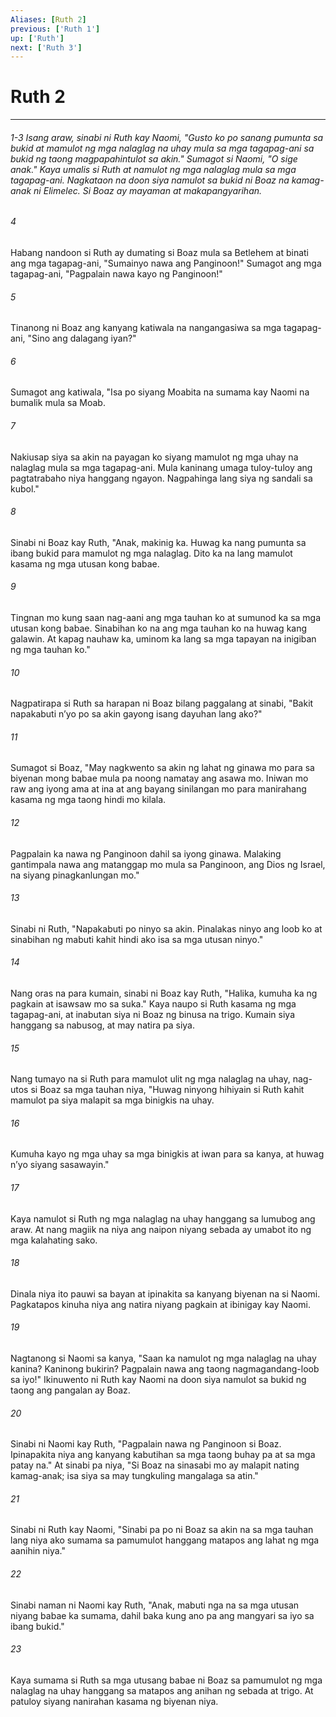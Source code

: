 ```yaml
---
Aliases: [Ruth 2]
previous: ['Ruth 1']
up: ['Ruth']
next: ['Ruth 3']
---
```

# Ruth 2

***
###### 1-3 Isang araw, sinabi ni Ruth kay Naomi, "Gusto ko po sanang pumunta sa bukid at mamulot ng mga nalaglag na uhay mula sa mga tagapag-ani sa bukid ng taong magpapahintulot sa akin." Sumagot si Naomi, "O sige anak." Kaya umalis si Ruth at namulot ng mga nalaglag mula sa mga tagapag-ani. Nagkataon na doon siya namulot sa bukid ni Boaz na kamag-anak ni Elimelec. Si Boaz ay mayaman at makapangyarihan. 


###### 4 


Habang nandoon si Ruth ay dumating si Boaz mula sa Betlehem at binati ang mga tagapag-ani, "Sumainyo nawa ang Panginoon!" Sumagot ang mga tagapag-ani, "Pagpalain nawa kayo ng Panginoon!" 


###### 5 


Tinanong ni Boaz ang kanyang katiwala na nangangasiwa sa mga tagapag-ani, "Sino ang dalagang iyan?" 


###### 6 


Sumagot ang katiwala, "Isa po siyang Moabita na sumama kay Naomi na bumalik mula sa Moab. 


###### 7 


Nakiusap siya sa akin na payagan ko siyang mamulot ng mga uhay na nalaglag mula sa mga tagapag-ani. Mula kaninang umaga tuloy-tuloy ang pagtatrabaho niya hanggang ngayon. Nagpahinga lang siya ng sandali sa kubol." 


###### 8 


Sinabi ni Boaz kay Ruth, "Anak, makinig ka. Huwag ka nang pumunta sa ibang bukid para mamulot ng mga nalaglag. Dito ka na lang mamulot kasama ng mga utusan kong babae. 


###### 9 


Tingnan mo kung saan nag-aani ang mga tauhan ko at sumunod ka sa mga utusan kong babae. Sinabihan ko na ang mga tauhan ko na huwag kang galawin. At kapag nauhaw ka, uminom ka lang sa mga tapayan na inigiban ng mga tauhan ko." 


###### 10 


Nagpatirapa si Ruth sa harapan ni Boaz bilang paggalang at sinabi, "Bakit napakabuti nʼyo po sa akin gayong isang dayuhan lang ako?" 


###### 11 


Sumagot si Boaz, "May nagkwento sa akin ng lahat ng ginawa mo para sa biyenan mong babae mula pa noong namatay ang asawa mo. Iniwan mo raw ang iyong ama at ina at ang bayang sinilangan mo para manirahang kasama ng mga taong hindi mo kilala. 


###### 12 


Pagpalain ka nawa ng Panginoon dahil sa iyong ginawa. Malaking gantimpala nawa ang matanggap mo mula sa Panginoon, ang Dios ng Israel, na siyang pinagkanlungan mo." 


###### 13 


Sinabi ni Ruth, "Napakabuti po ninyo sa akin. Pinalakas ninyo ang loob ko at sinabihan ng mabuti kahit hindi ako isa sa mga utusan ninyo." 


###### 14 


Nang oras na para kumain, sinabi ni Boaz kay Ruth, "Halika, kumuha ka ng pagkain at isawsaw mo sa suka." Kaya naupo si Ruth kasama ng mga tagapag-ani, at inabutan siya ni Boaz ng binusa na trigo. Kumain siya hanggang sa nabusog, at may natira pa siya. 


###### 15 


Nang tumayo na si Ruth para mamulot ulit ng mga nalaglag na uhay, nag-utos si Boaz sa mga tauhan niya, "Huwag ninyong hihiyain si Ruth kahit mamulot pa siya malapit sa mga binigkis na uhay. 


###### 16 


Kumuha kayo ng mga uhay sa mga binigkis at iwan para sa kanya, at huwag nʼyo siyang sasawayin." 


###### 17 


Kaya namulot si Ruth ng mga nalaglag na uhay hanggang sa lumubog ang araw. At nang magiik na niya ang naipon niyang sebada ay umabot ito ng mga kalahating sako. 


###### 18 


Dinala niya ito pauwi sa bayan at ipinakita sa kanyang biyenan na si Naomi. Pagkatapos kinuha niya ang natira niyang pagkain at ibinigay kay Naomi. 


###### 19 


Nagtanong si Naomi sa kanya, "Saan ka namulot ng mga nalaglag na uhay kanina? Kaninong bukirin? Pagpalain nawa ang taong nagmagandang-loob sa iyo!" Ikinuwento ni Ruth kay Naomi na doon siya namulot sa bukid ng taong ang pangalan ay Boaz. 


###### 20 


Sinabi ni Naomi kay Ruth, "Pagpalain nawa ng Panginoon si Boaz. Ipinapakita niya ang kanyang kabutihan sa mga taong buhay pa at sa mga patay na." At sinabi pa niya, "Si Boaz na sinasabi mo ay malapit nating kamag-anak; isa siya sa may tungkuling mangalaga sa atin." 


###### 21 


Sinabi ni Ruth kay Naomi, "Sinabi pa po ni Boaz sa akin na sa mga tauhan lang niya ako sumama sa pamumulot hanggang matapos ang lahat ng mga aanihin niya." 


###### 22 


Sinabi naman ni Naomi kay Ruth, "Anak, mabuti nga na sa mga utusan niyang babae ka sumama, dahil baka kung ano pa ang mangyari sa iyo sa ibang bukid." 


###### 23 


Kaya sumama si Ruth sa mga utusang babae ni Boaz sa pamumulot ng mga nalaglag na uhay hanggang sa matapos ang anihan ng sebada at trigo. At patuloy siyang nanirahan kasama ng biyenan niya.
